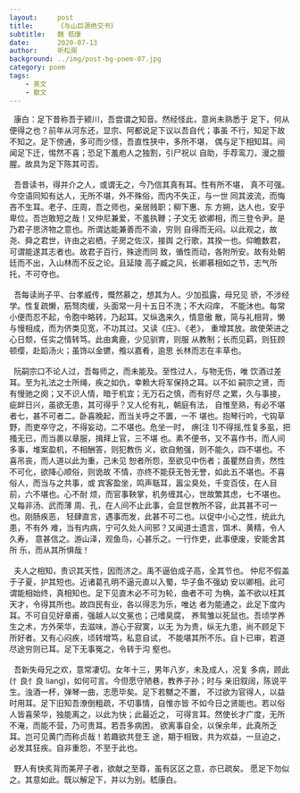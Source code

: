 ```yaml
---
layout:     post
title:      《与山巨源绝交书》
subtitle:   魏 嵇康
date:       2020-07-13
author:     听松阁
background: ../img/post-bg-poem-07.jpg
category: poem
tags:
    - 美文
    - 散文
---
```


&nbsp;&nbsp;康白：足下昔称吾于颍川，吾尝谓之知音。然经怪此，意尚未熟悉于
足下，何从便得之也？前年从河东还，显宗、阿都说足下议以吾自代；事虽
不行，知足下故不知之。足下傍通，多可而少怪，吾直性狭中，多所不堪，
偶与足下相知耳。间闻足下迁，惕然不喜；恐足下羞庖人之独割，引尸祝以
自助，手荐鸾刀，漫之膻腥。故具为足下陈其可否。
<br><br>
&nbsp;&nbsp;吾昔读书，得并介之人，或谓无之，今乃信其真有耳。性有所不堪，
真不可强。今空语同知有达人，无所不堪，外不殊俗，而内不失正，与一世
同其波流，而悔吝不生耳。老子、庄周，吾之师也，亲居贱职；柳下惠、东
方朔，达人也，安乎卑位。吾岂敢短之哉！又仲尼兼爱，不羞执鞭；子文无
欲卿相，而三登令尹。是乃君子思济物之意也。所谓达能兼善而不渝，穷则
自得而无闷。以此观之，故尧、舜之君世，许由之岩栖，子房之佐汉，接舆
之行歌，其揆一也。仰瞻数君，可谓能遂其志者也。故君子百行，殊途而同
致，循性而动，各附所安。故有处朝廷而不出，入山林而不反之论。且延陵
高子臧之风，长卿慕相如之节，志气所托，不可夺也。
<br><br>
&nbsp;&nbsp;吾每读尚子平、台孝威传，慨然慕之，想其为人。少加孤露，母兄见
骄，不涉经学。性复疏懒，筋驽肉缓，头面常一月十五日不洗；不大闷痒，
不能沐也。每常小便而忍不起，令胞中略转，乃起耳。又纵逸来久，情意傲
散，简与礼相背，懒与慢相成，而为侪类见宽，不功其过。又读《庄》、《老》，
重增其放。故使荣进之心日颓，任实之情转笃。此由禽鹿，少见驯育，则服
从教制；长而见羁，则狂顾顿缨，赴蹈汤火；虽饰以金镳，飧以嘉肴，逾思
长林而志在丰草也。
<br><br>
&nbsp;&nbsp;阮嗣宗口不论人过，吾每师之，而未能及。至性过人，与物无伤，唯
饮酒过差耳。至为礼法之士所绳，疾之如仇，幸赖大将军保持之耳。以不如
嗣宗之贤，而有慢驰之阕；又不识人情，暗于机宜；无万石之慎，而有好尽
之累，久与事接，疵衅日兴，虽欲无患，其可得乎？又人伦有礼，朝庭有法，
自惟至熟，有必不堪者七，甚不可者二。卧喜晚起，而当关呼之不置，一不
堪也。抱琴行吟，弋钩草野，而吏卒守之，不得妄动，二不堪也。危坐一时，
痹[注 1]不得摇,性复多虱，把搔无已，而当裹以章服，揖拜上官，三不堪
也。素不便书，又不喜作书，而人间多事，堆案盈机，不相酬答，则犯教伤
义，欲自勉强，则不能久，四不堪也。不喜吊丧，而人道以此为重，己未见
恕者所怨，至欲见中伤者；虽瞿然自责，然性不可化，欲降心顺俗，则诡故
不情，亦终不能获无咎无誉，如此五不堪也。不喜俗人，而当与之共事，或
宾客盈坐，鸣声聒耳，嚣尘臭处，千变百伎，在人目前，六不堪也。心不耐
烦，而官事鞅掌，机务缠其心，世故繁其虑，七不堪也。又每非汤、武而薄
周、孔，在人间不止此事，会显世教所不容，此其甚不可一也。刚肠疾恶，
轻肆直言，遇事而发，此甚不可二也。以促中小心之性，统此九患，不有外
难，当有内病，宁可久处人间邪？又闻道士遗言，饵术、黄精，令人久寿，
意甚信之。游山泽，观鱼鸟，心甚乐之。一行作吏，此事便废，安能舍其所
乐，而从其所惧哉！
<br><br>
&nbsp;&nbsp;夫人之相知，贵识其天性，因而济之。禹不逼伯成子高，全其节也。
仲尼不假盖于子夏，护其短也。近诸葛孔明不逼元直以入蜀，华子鱼不强幼
安以卿相。此可谓能相始终，真相知也。足下见直木必不可为轮，曲者不可
为桷，盖不欲以枉其天才，令得其所也。故四民有业，各以得志为乐，唯达
者为能通之，此足下度内耳。不可自见好章甫，强越人以文冕也；己嗜臭腐，
养鸳雏以死鼠也。吾顷学养生之术，方外荣华，去滋味，游心于寂寞，以无
为为贵，纵无九患，尚不顾足下所好者。又有心闷疾，顷转增笃，私意自试，
不能堪其所不乐。自卜已审，若道尽途穷则已耳。足下无事冤之，令转于沟
壑也。
<br><br>
&nbsp;&nbsp;吾新失母兄之欢，意常凄切。女年十三，男年八岁，未及成人，况复
多病，顾此(忄良忄良 liang)，如何可言。今但愿守陋巷，教养子孙；时与
亲旧叙阔，陈说平生。浊酒一杯，弹琴一曲，志愿毕矣。足下若嬲之不置，
不过欲为官得人，以益时用耳。足下旧知吾潦倒粗疏，不切事情，自惟亦皆
不如今日之贤能也。若以俗人皆喜荣华，独能离之，以此为快；此最近之，
可得言耳。然使长才广度，无所不淹，而能不营，乃可贵耳。若吾多病困，
欲离事自全，以保余年，此真所乏耳。岂可见黄门而称贞哉！若趣欲共登王
途，期于相致，共为欢益，一旦迫之，必发其狂疾。自非重怨，不至于此也。
<br><br>
&nbsp;&nbsp;野人有快炙背而美芹子者，欲献之至尊，虽有区区之意，亦已疏矣。
愿足下勿似之。其意如此。既以解足下，并以为别。嵇康白。
<br><br>
